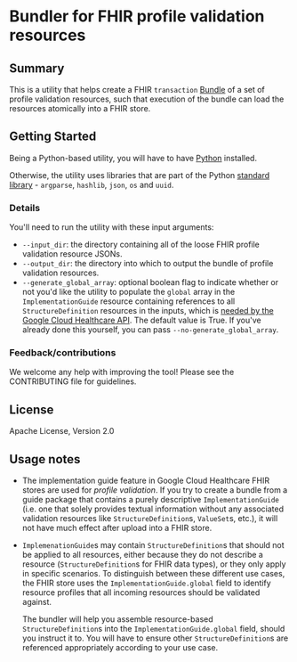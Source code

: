 # Bundler for FHIR profile validation resources

## Summary

This is a utility that helps create a FHIR `transaction` [Bundle](https://build.fhir.org/bundle.html) of a set of profile validation resources, such that execution of the bundle can load the resources atomically into a FHIR store.

## Getting Started

Being a Python-based utility, you will have to have [Python](https://www.python.org/downloads/) installed.

Otherwise, the utility uses libraries that are part of the Python [standard library](https://docs.python.org/3/library/index.html) - `argparse`, `hashlib`, `json`, `os` and `uuid`.

### Details

You'll need to run the utility with these input arguments:

- `--input_dir`: the directory containing all of the loose FHIR profile validation resource JSONs.
- `--output_dir`: the directory into which to output the bundle of profile validation resources.
- `--generate_global_array`: optional boolean flag to indicate whether or not you'd like the utility to populate the `global` array in the `ImplementationGuide` resource containing references to all `StructureDefinition` resources in the inputs, which is [needed by the Google Cloud Healthcare API](https://cloud.google.com/healthcare-api/docs/how-tos/fhir-profiles#configure_your_implementation_guide). The default value is True. If you've already done this yourself, you can pass `--no-generate_global_array`.

### Feedback/contributions

We welcome any help with improving the tool! Please see the CONTRIBUTING file for guidelines.

## License

Apache License, Version 2.0

## Usage notes

- The implementation guide feature in Google Cloud Healthcare FHIR stores are
  used for *profile validation*. If you try to create a bundle from a guide
  package that contains a purely descriptive `ImplementationGuide` (i.e. one
  that solely provides textual information without any associated validation
  resources like `StructureDefinition`s, `ValueSet`s, etc.), it will not have
  much effect after upload into a FHIR store.
- `ImplemenationGuide`s may contain `StructureDefinition`s that should not be
  applied to all resources, either because they do not describe a resource
  (`StructureDefinition`s for FHIR data types), or they only apply in specific
  scenarios. To distinguish between these different use cases, the FHIR store
  uses the `ImplementationGuide.global` field to identify resource profiles that
  all incoming resources should be validated against.

  The bundler will help you assemble resource-based `StructureDefinition`s into
  the `ImplementationGuide.global` field, should you instruct it to. You will
  have to ensure other `StructureDefinition`s are referenced appropriately
  according to your use case.
